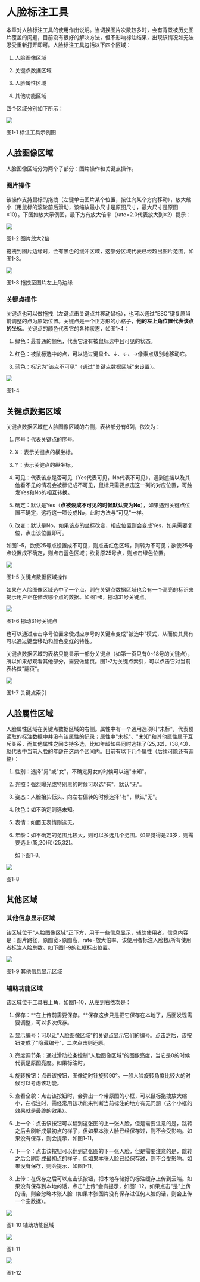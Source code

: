 人脸标注工具
============

本章对人脸标注工具的使用作出说明。当切换图片次数较多时，会有背景被历史图片覆盖的问题，目前没有很好的解决方法，但不影响标注结果，出现该情况如无法忍受重新打开即可。人脸标注工具包括以下四个区域：

1)  人脸图像区域

2)  关键点数据区域

3)  人脸属性区域

4)  其他功能区域

四个区域分别如下所示：

![](C:\Users\zlp\Desktop\MarkLabels\docs\pic\image1.png)

图1-1 标注工具示例图

人脸图像区域
------------

人脸图像区域分为两个子部分：图片操作和关键点操作。

### 图片操作

该操作支持鼠标的拖拽（左键单击图片某个位置，按住向某个方向移动），放大缩小（用鼠标的滚轮前后滑动，该缩放最小尺寸是原图尺寸，最大尺寸是原图×10）。下图如放大示例图，最下方有放大倍率（rate=2.0代表放大到×2）提示：

![](C:\Users\zlp\Desktop\MarkLabels\docs\pic\image2.png)

图1-2 图片放大2倍

拖拽到图片边缘时，会有黑色的缓冲区域，这部分区域代表已经超出图片范围，如图1-3。

![](C:\Users\zlp\Desktop\MarkLabels\docs\pic\image3.png)

图1-3 拖拽至图片左上角边缘

### 关键点操作

关键点也可以做拖拽（左键点击关键点并移动鼠标），也可以通过"ESC"键复原当前调整的点为原始位置。关键点是一个正方形的小格子，**他的左上角位置代表该点的坐标**。关键点的颜色代表它的各种状态，如图1-4：

1)  绿色：最普通的颜色，代表它没有被鼠标选中且可见的状态。

2)  红色：被鼠标选中的点，可以通过键盘↑、↓、←、→像素点级别地移动它。

3)  蓝色：标记为"该点不可见"（通过"关键点数据区域"来设置）。

![](C:\Users\zlp\Desktop\MarkLabels\docs\pic\image4.png)

图1-4

关键点数据区域
--------------

关键点数据区域在人脸图像区域的右侧，表格部分有6列，依次为：

1.  序号：代表关键点的序号。

2.  X：表示关键点的横坐标。

3.  Y：表示关健点的纵坐标。

4.  可见：代表该点是否可见（Yes代表可见，No代表不可见），遇到遮挡以及其他看不见的情况会被标记成不可见，鼠标只需要点击这一列的对应位置，可触发Yes和No的相互转换。

5.  确定：默认是Yes（**点被设成不可见的时候默认变为No**），如果遇到关键点位置不确定，这将这一项设成No，此时方法与"可见"一样。

6.  改变：默认是No，如果该点的坐标改变，相应位置则会变成Yes，如果需要复位，点击该位置即可。

如图1-5，欲使25号点设置成不可见，则点击红色区域，则转为不可见；欲使25号点设置成不确定，则点击蓝色区域；欲复原25号点，则点击绿色位置。

![](C:\Users\zlp\Desktop\MarkLabels\docs\pic\image5.png)

图1-5 关键点数据区域操作

如果在人脸图像区域选中了一个点，则在关键点数据区域也会有一个高亮的标识来提示用户正在修改哪个点的数据。如图1-6，挪动31号关键点。

![](C:\Users\zlp\Desktop\MarkLabels\docs\pic\image6.png)

图1-6 挪动31号关键点

也可以通过点击序号位置来使对应序号的关键点变成"被选中"模式，从而使其具有可以通过键盘移动和颜色变红的特性。

关键点数据区域的表格只能显示一部分关键点（如第一页只有0\~18号的关键点），所以如果想观看其他部分，需要做翻页。图1-7为关键点索引，可以点击它对当前表格做"翻页"。

![](C:\Users\zlp\Desktop\MarkLabels\docs\pic\image7.png)

图1-7 关键点索引

人脸属性区域
------------

人脸属性区域在关键点数据区域的右侧。属性中有一个通用选项叫"未标"，代表预读取的标注数据中并没有该属性的记录；属性中"未标"、"未知"和其他属性属于互斥关系，而其他属性之间支持多选，比如年龄如果同时选择了(25,32)，(38,43)，就代表中当前人脸的年龄在这两个区间内。目前有以下几个属性（后续可能还有调整）：

1. 性别：选择"男"或"女"，不确定男女的时候可以选"未知"。

2. 光照：强烈曝光或特别黑的时候可以选"有"，默认"无"。

3. 姿态：人脸抬头低头、向左右偏转的时候选择"有"，默认"无"。

4. 肤色：如不确定则选未知。

5. 表情：如面无表情则选无。

6. 年龄：如不确定的范围比较大，则可以多选几个范围。如果觉得是23岁，则需要选上(15,20)和(25,32)。

   如下图1-8。

![](C:\Users\zlp\Desktop\MarkLabels\docs\pic\image8.png)

图1-8

其他区域
--------

### 其他信息显示区域

该区域位于"人脸图像区域"正下方，用于一些信息显示，辅助使用者。信息内容是：图片路径，原图宽×原图高，rate=放大倍率，该使用者标注人脸数/所有使用者标注人脸总数。如下图1-9的红框标出位置。

![](C:\Users\zlp\Desktop\MarkLabels\docs\pic\image9.png)

图1-9 其他信息显示区域

### 辅助功能区域

该区域位于工具右上角，如图1-10，从左到右依次是：

1.  保存：**在上传前需要保存。**保存这步只是把它保存在本地了，后面发现需要调整，可以多次保存。

2.  显示编号：可以让"人脸图像区域"的关键点显示它们的编号。点击之后，该按钮变成了"隐藏编号"，二次点击则还原。

3.  亮度调节条：通过滑动拉条控制"人脸图像区域"的图像亮度，当它是0的时候代表是原图亮度。如果标注时，

4.  旋转按钮：点击该按钮，图像逆时针旋转90°。一般人脸旋转角度比较大的时候可以考虑该功能。

5.  查看全貌：点击该按钮时，会弹出一个带原图的小框，可以鼠标拖拽放大缩小，在标注时，需经常用该功能来判断当前标注的地方有无问题（这个小框的效果就是最终的效果）。

6.  上一个：点击该按钮可以翻到这张图的上一张人脸，但是需要注意的是，跳转之后会刷新成最初点的样子，但如果本张人脸已经保存过，则不会受影响。如果没有保存，则会提示，如图1-11。

7.  下一个：点击该按钮可以翻到这张图的下一张人脸，但是需要注意的是，跳转之后会刷新成最初点的样子，但如果本张人脸已经保存过，则不会受影响。如果没有保存，则会提示，如图1-11。

8.  上传：在保存之后可以点击该按钮，把本地存储好的标注缓存上传到云端。如果没有保存到本地的话，点击"上传"会有提示，如图1-12。如果点击"是"上传的话，则会忽略本张人脸（如果本张图片没有保存过任何人脸的话，则会上传一个空数据）。

![](C:\Users\zlp\Desktop\MarkLabels\docs\pic\image10.png)

图1-10 辅助功能区域

![](C:\Users\zlp\Desktop\MarkLabels\docs\pic\image11.png)

图1-11

![](C:\Users\zlp\Desktop\MarkLabels\docs\pic\image12.png)

图1-12